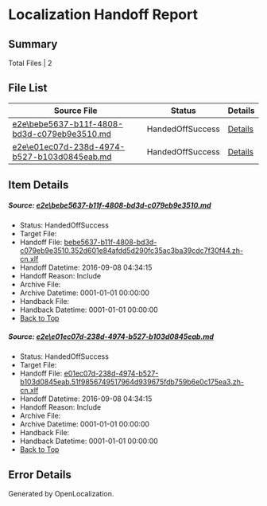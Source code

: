 # <a name='report-top'></a> Localization Handoff Report

## Summary
 Total Files | 2

## File List
 Source File | Status | Details 
 ----------- | ------ | ------- 
 [e2e\bebe5637-b11f-4808-bd3d-c079eb9e3510.md](https://github.com/OpenLocalizationTestOrg/ol-test0/blob/9a12ed0b37bfc539971d0b062f12e29370c87cfa/e2e/bebe5637-b11f-4808-bd3d-c079eb9e3510.md) | HandedOffSuccess | [Details](#9442fcf223689a4326b7860c4f9dfad4fb128dd01)
 [e2e\e01ec07d-238d-4974-b527-b103d0845eab.md](https://github.com/OpenLocalizationTestOrg/ol-test0/blob/9a12ed0b37bfc539971d0b062f12e29370c87cfa/e2e/e01ec07d-238d-4974-b527-b103d0845eab.md) | HandedOffSuccess | [Details](#754b80c29cf755e2536921da110cf8c9a58474672)

## Item Details
##### <a name='9442fcf223689a4326b7860c4f9dfad4fb128dd01'></a> Source: [e2e\bebe5637-b11f-4808-bd3d-c079eb9e3510.md](https://github.com/OpenLocalizationTestOrg/ol-test0/blob/9a12ed0b37bfc539971d0b062f12e29370c87cfa/e2e/bebe5637-b11f-4808-bd3d-c079eb9e3510.md)
* Status: HandedOffSuccess
* Target File: 
* Handoff File: [bebe5637-b11f-4808-bd3d-c079eb9e3510.352d601e84afdd5d290fc35ac3ba39cdc7f30f44.zh-cn.xlf](https://github.com/OpenLocalizationTestOrg/ol-test0-handoff/blob/4015a4cf0941894ccad68f6e8b53c93096ae6e5a/ol-handoff/OpenLocalizationTestOrg/ol-test0-zhcn/ci/ht/bebe5637-b11f-4808-bd3d-c079eb9e3510.352d601e84afdd5d290fc35ac3ba39cdc7f30f44.zh-cn.xlf)
* Handoff Datetime: 2016-09-08 04:34:15
* Handoff Reason: Include
* Archive File: 
* Archive Datetime: 0001-01-01 00:00:00
* Handback File: 
* Handback Datetime: 0001-01-01 00:00:00
* [Back to Top](#report-top)

##### <a name='754b80c29cf755e2536921da110cf8c9a58474672'></a> Source: [e2e\e01ec07d-238d-4974-b527-b103d0845eab.md](https://github.com/OpenLocalizationTestOrg/ol-test0/blob/9a12ed0b37bfc539971d0b062f12e29370c87cfa/e2e/e01ec07d-238d-4974-b527-b103d0845eab.md)
* Status: HandedOffSuccess
* Target File: 
* Handoff File: [e01ec07d-238d-4974-b527-b103d0845eab.51f9856749517964d939675fdb759b6e0c175ea3.zh-cn.xlf](https://github.com/OpenLocalizationTestOrg/ol-test0-handoff/blob/4015a4cf0941894ccad68f6e8b53c93096ae6e5a/ol-handoff/OpenLocalizationTestOrg/ol-test0-zhcn/ci/ht/e01ec07d-238d-4974-b527-b103d0845eab.51f9856749517964d939675fdb759b6e0c175ea3.zh-cn.xlf)
* Handoff Datetime: 2016-09-08 04:34:15
* Handoff Reason: Include
* Archive File: 
* Archive Datetime: 0001-01-01 00:00:00
* Handback File: 
* Handback Datetime: 0001-01-01 00:00:00
* [Back to Top](#report-top)


## Error Details

Generated by OpenLocalization.

